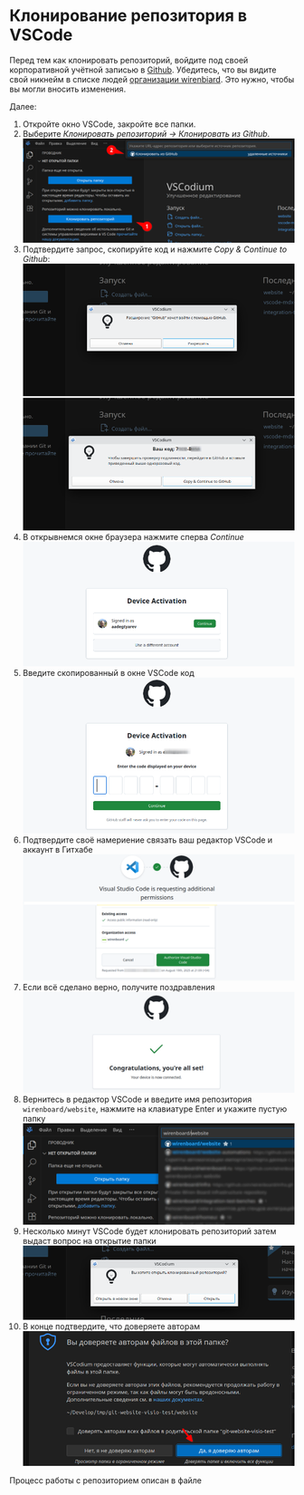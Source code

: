 # Клонирование репозитория в VSCode

Перед тем как клонировать репозиторий, войдите под своей корпоративной учётной записью в [Github](https://github.com). Убедитесь, что вы видите свой никнейм в списке людей [организации wirenbiard](https://github.com/orgs/wirenboard/people). Это нужно, чтобы вы могли вносить изменения.

Далее:
1. Откройте окно VSCode, закройте все папки.
2. Выберите *Клонировать репозиторий → Клонировать из Github*.
    ![github](images/git_vscode/git_vscode1.png)
3. Подтвердите запрос, скопируйте код и нажмите *Copy & Continue to Github*:
    ![request](images/git_vscode/git_vscode2.png)
    ![code](images/git_vscode/git_vscode3.png)
4. В открывнемся окне браузера нажмите сперва *Continue*
    ![device activations](images/git_vscode/git_vscode4.png)
5. Введите скопированный в окне VSCode код
    ![device activations code](images/git_vscode/git_vscode5.png)
6. Подтвердите своё намериение связать ваш редактор VSCode и аккаунт в Гитхабе
    ![permissions](images/git_vscode/git_vscode6.png)
7. Если всё сделано верно, получите поздравления
    ![sucess](images/git_vscode/git_vscode7.png)
8. Вернитесь в редактор VSCode и введите имя репозитория `wirenboard/website`, нажмите на клавиатуре Enter и укажите пустую папку
    ![clone repo](images/git_vscode/git_vscode8.png)
9. Несколько минут VSCode будет клонировать репозиторий затем выдаст вопрос на открытие папки
    ![open folder](images/git_vscode/git_vscode9.png)
10. В конце подтвердите, что доверяете авторам
    ![trust of authors](images/git_vscode/git_vscode10.png)

Процесс работы с репозиторием описан в файле []()